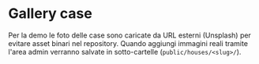 # Gallery case

Per la demo le foto delle case sono caricate da URL esterni (Unsplash) per evitare asset binari nel repository.
Quando aggiungi immagini reali tramite l'area admin verranno salvate in sotto-cartelle (`public/houses/<slug>/`).
